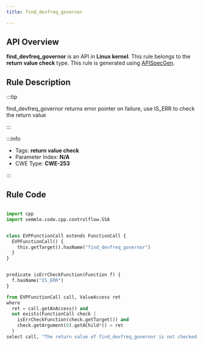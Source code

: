 ```yaml
---
title: find_devfreq_governor

---
```



## API Overview
**find_devfreq_governor** is an API in **Linux kernel**. This rule belongs to the **return value check** type. This rule is generated using [APISpecGen](../../tools/APISpecGen).
## Rule Description

:::tip

find_devfreq_governor returns error pointer on failure, use IS_ERR to check the return value

:::

:::info

- Tags: **return value check**
- Parameter Index: **N/A**
- CWE Type: **CWE-253**

:::

## Rule Code
```python

import cpp
import semmle.code.cpp.controlflow.SSA


class EVPFunctionCall extends FunctionCall {
  EVPFunctionCall() {
    this.getTarget().hasName("find_devfreq_governor")
  }
}


predicate isErrCheckFunction(Function f) {
  f.hasName("IS_ERR") 
}

from EVPFunctionCall call, ValueAccess ret
where
  ret = call.getAnAccess() and
  not exists(FunctionCall check |
    isErrCheckFunction(check.getTarget()) and
    check.getArgument(0).getAChild*() = ret
  )
select call, "The return value of find_devfreq_governor is not checked with IS_ERR."
    
```